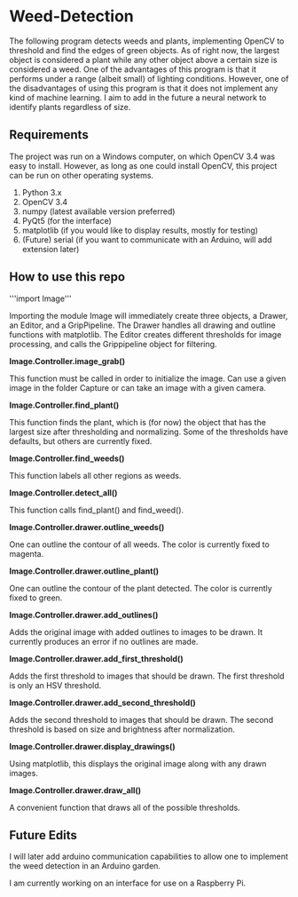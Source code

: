 # Weed-Detection

The following program detects weeds and plants, implementing OpenCV 
to threshold and find the edges of green objects. As of right now, 
the largest object is considered a plant while any other object above 
a certain size is considered a weed. One of the advantages of this 
program is that it performs under a range (albeit small) of lighting 
conditions. However, one of the disadvantages of using this program is 
that it does not implement any kind of machine learning. I aim to add 
in the future a neural network to identify plants regardless of size.

## Requirements

The project was run on a Windows computer, on which OpenCV 3.4 was easy to 
install. However, as long as one could install OpenCV, this project can be 
run on other operating systems.

1. Python 3.x
2. OpenCV 3.4
3. numpy (latest available version preferred)
4. PyQt5 (for the interface)
5. matplotlib (if you would like to display results, mostly for testing)
6. (Future) serial (if you want to communicate with an Arduino, will add 
extension later)

## How to use this repo

'''import Image'''

Importing the module Image will immediately create three objects, a Drawer, an 
Editor, and a GripPipeline. The Drawer handles all drawing and outline functions 
with matplotlib. The Editor creates different thresholds for image processing, 
and calls the Grippipeline object for filtering.

**Image.Controller.image_grab()**

This function must be called in order to initialize the image. Can use a given
image in the folder Capture or can take an image with a given camera.

**Image.Controller.find_plant()**

This function finds the plant, which is (for now) the object that has the 
largest size after thresholding and normalizing. Some of the thresholds have 
defaults, but others are currently fixed.

**Image.Controller.find_weeds()**

This function labels all other regions as weeds.

**Image.Controller.detect_all()**

This function calls find_plant() and find_weed().

**Image.Controller.drawer.outline_weeds()**

One can outline the contour of all weeds. The color is currently fixed to magenta.

**Image.Controller.drawer.outline_plant()**

One can outline the contour of the plant detected. The color is currently fixed to green.

**Image.Controller.drawer.add_outlines()**

Adds the original image with added outlines to images to be drawn. It currently 
produces an error if no outlines are made.

**Image.Controller.drawer.add_first_threshold()**

Adds the first threshold to images that should be drawn. The first threshold is
only an HSV threshold.

**Image.Controller.drawer.add_second_threshold()**

Adds the second threshold to images that should be drawn. The second threshold is
based on size and brightness after normalization.

**Image.Controller.drawer.display_drawings()**

Using matplotlib, this displays the original image along with any drawn images.

**Image.Controller.drawer.draw_all()**

A convenient function that draws all of the possible thresholds.

## Future Edits
I will later add arduino communication capabilities to allow one to implement 
the weed detection in an Arduino garden.

I am currently working on an interface for use on a Raspberry Pi.
